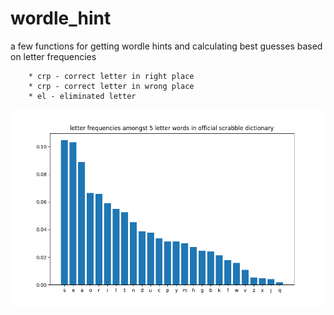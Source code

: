 # wordle_hint
a few functions for getting wordle hints and calculating best guesses based on letter frequencies

        * crp - correct letter in right place
        * crp - correct letter in wrong place
        * el - eliminated letter

![freqs](Figure_1.png)
